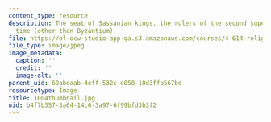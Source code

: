 ```yaml
---
content_type: resource
description: The seat of Sassanian kings, the rulers of the second superpower of the
  time (other than Byzantium).
file: https://ol-ocw-studio-app-qa.s3.amazonaws.com/courses/4-614-religious-architecture-and-islamic-cultures-fall-2002/b4f7b3573a6414c63a976f99bfd3b3f2_1004thumbnail.jpg
file_type: image/jpeg
image_metadata:
  caption: ''
  credit: ''
  image-alt: ''
parent_uid: 68abeaab-4eff-532c-e858-18d3ffb567bd
resourcetype: Image
title: 1004thumbnail.jpg
uid: b4f7b357-3a64-14c6-3a97-6f99bfd3b3f2
---
```

